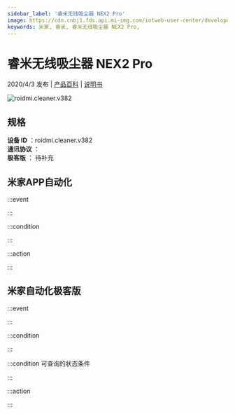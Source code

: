 ```yaml
---
sidebar_label: '睿米无线吸尘器 NEX2 Pro'
image: https://cdn.cnbj1.fds.api.mi-img.com/iotweb-user-center/developer_1679071134466JRJhy0sJ.png?GalaxyAccessKeyId=AKVGLQWBOVIRQ3XLEW&Expires=9223372036854775807&Signature=/Y63xvLCddnBMz+J9idXnvDWD2Y=
keywords: 米家, 睿米, 睿米无线吸尘器 NEX2 Pro, 
---
```

# 睿米无线吸尘器 NEX2 Pro

2020/4/3 发布 | [产品百科](https://home.mi.com/webapp/content/baike/product/index.html?model=roidmi.cleaner.v382/) | [说明书](https://home.mi.com/views/introduction.html?model=roidmi.cleaner.v382&region=cn)

![roidmi.cleaner.v382](https://cdn.cnbj1.fds.api.mi-img.com/iotweb-user-center/developer_1679071134466JRJhy0sJ.png?GalaxyAccessKeyId=AKVGLQWBOVIRQ3XLEW&Expires=9223372036854775807&Signature=/Y63xvLCddnBMz+J9idXnvDWD2Y=)

## 规格  
> 
**设备 ID** ：roidmi.cleaner.v382  
**通讯协议** ：  
**极客版**  ： 待补充 


## 米家APP自动化  

:::event  

:::

:::condition  

:::

:::action   

:::

## 米家自动化极客版  

:::event  

:::

:::condition  

:::

:::condition 可查询的状态条件  

:::

:::action  

:::

        
